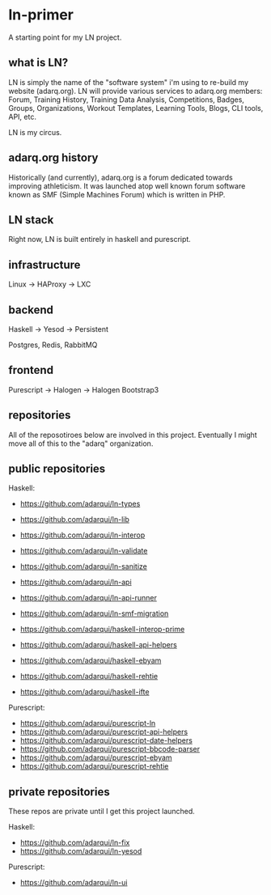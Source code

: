 # ln-primer

A starting point for my LN project.

## what is LN?

LN is simply the name of the "software system" i'm using to re-build my website (adarq.org). LN will
provide various services to adarq.org members: Forum, Training History, Training Data Analysis,
Competitions, Badges, Groups, Organizations, Workout Templates, Learning Tools, Blogs, CLI tools,
API, etc.

LN is my circus.

## adarq.org history

Historically (and currently), adarq.org is a forum dedicated towards improving athleticism. It
was launched atop well known forum software known as SMF (Simple Machines Forum) which is written
in PHP.

## LN stack

Right now, LN is built entirely in haskell and purescript.

## infrastructure

Linux -> HAProxy -> LXC

## backend

Haskell -> Yesod -> Persistent

Postgres, Redis, RabbitMQ

## frontend

Purescript -> Halogen -> Halogen Bootstrap3

## repositories

All of the reposotiroes below are involved in this project.  Eventually I might move all of this to the "adarq" organization.

## public repositories

Haskell:
- https://github.com/adarqui/ln-types
- https://github.com/adarqui/ln-lib
- https://github.com/adarqui/ln-interop
- https://github.com/adarqui/ln-validate
- https://github.com/adarqui/ln-sanitize
- https://github.com/adarqui/ln-api
- https://github.com/adarqui/ln-api-runner
- https://github.com/adarqui/ln-smf-migration

- https://github.com/adarqui/haskell-interop-prime
- https://github.com/adarqui/haskell-api-helpers
- https://github.com/adarqui/haskell-ebyam
- https://github.com/adarqui/haskell-rehtie
- https://github.com/adarqui/haskell-ifte

Purescript:
- https://github.com/adarqui/purescript-ln
- https://github.com/adarqui/purescript-api-helpers
- https://github.com/adarqui/purescript-date-helpers
- https://github.com/adarqui/purescript-bbcode-parser
- https://github.com/adarqui/purescript-ebyam
- https://github.com/adarqui/purescript-rehtie

## private repositories

These repos are private until I get this project launched.

Haskell:
- https://github.com/adarqui/ln-fix
- https://github.com/adarqui/ln-yesod

Purescript:
- https://github.com/adarqui/ln-ui
